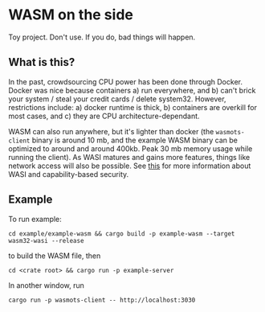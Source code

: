 # WASM on the side

Toy project. Don't use. If you do, bad things will happen.

## What is this?

In the past, crowdsourcing CPU power has been done through Docker. Docker was nice because containers a) run everywhere, and b) can't brick your system / steal your credit cards / delete system32. However, restrictions include: a) docker runtime is thick, b) containers are overkill for most cases, and c) they are CPU architecture-dependant.

WASM can also run anywhere, but it's lighter than docker (the `wasmots-client` binary is around 10 mb, and the example WASM binary can be optimized to around and around 400kb. Peak 30 mb memory usage while running the client). As WASI matures and gains more features, things like network access will also be possible. See 
[this](https://github.com/bytecodealliance/wasmtime/blob/main/docs/WASI-capabilities.md) for more information about WASI and capability-based security.

## Example

To run example: 

`cd example/example-wasm && cargo build -p example-wasm --target wasm32-wasi --release` 

to build the WASM file, then

`cd <crate root> && cargo run -p example-server`

In another window, run

`cargo run -p wasmots-client -- http://localhost:3030`
